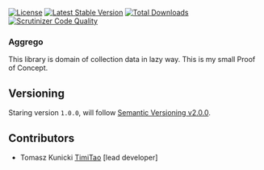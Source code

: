 [![License](https://poser.pugx.org/aggrego/fragmented-data-board/license.svg)](https://packagist.org/packages/aggrego/fragmented-data-board)
[![Latest Stable Version](https://poser.pugx.org/aggrego/fragmented-data-boardv/stable.svg)](https://packagist.org/packages/aggrego/fragmented-data-board)
[![Total Downloads](https://poser.pugx.org/aggrego/fragmented-data-boarddownloads.svg)](https://packagist.org/packages/aggrego/fragmented-data-board)
[![Scrutinizer Code Quality](https://scrutinizer-ci.com/g/aggrego/fragmented-data-boardbadges/quality-score.png?b=master)](https://scrutinizer-ci.com/g/aggrego/fragmented-data-board?branch=master)

### Aggrego

This library is domain of collection data in lazy way.
This is my small Proof of Concept.

## Versioning
 
Staring version ``1.0.0``, will follow [Semantic Versioning v2.0.0](http://semver.org/spec/v2.0.0.html).

## Contributors

* Tomasz Kunicki [TimiTao](http://github.com/timiTao) [lead developer]